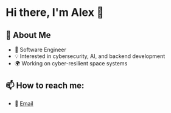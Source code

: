 # Hi there, I'm Alex 👋

## 🚀 About Me
- 🌟 Software Engineer 
- 💡 Interested in cybersecurity, AI, and backend development
- 🌍 Working on cyber-resilient space systems

## 📫 How to reach me:
- 📧 [Email](a.vasquezhernandez@wustl.edu)

<!--
**avasquezhernandez/avasquezhernandez** is a ✨ _special_ ✨ repository because its `README.md` (this file) appears on your GitHub profile.

Here are some ideas to get you started:

- 🔭 I’m currently working on ...
- 🌱 I’m currently learning ...
- 👯 I’m looking to collaborate on ...
- 🤔 I’m looking for help with ...
- 💬 Ask me about ...
- 📫 How to reach me: ...
- 😄 Pronouns: ...
- ⚡ Fun fact: ...
-->
